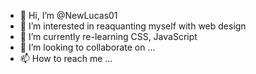 - 👋 Hi, I’m @NewLucas01
- 👀 I’m interested in reaquanting myself with web design
- 🌱 I’m currently re-learning CSS, JavaScript
- 💞️ I’m looking to collaborate on ...
- 📫 How to reach me ...

<!---
NewLucas01/NewLucas01 is a ✨ special ✨ repository because its `README.md` (this file) appears on your GitHub profile.
You can click the Preview link to take a look at your changes.
--->
